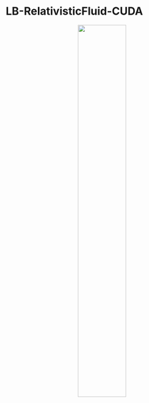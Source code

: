# LB-RelativisticFluid-CUDA
<p align="center">
  <img src="Temperature.gif" height="50%" width="50%">
</p>
